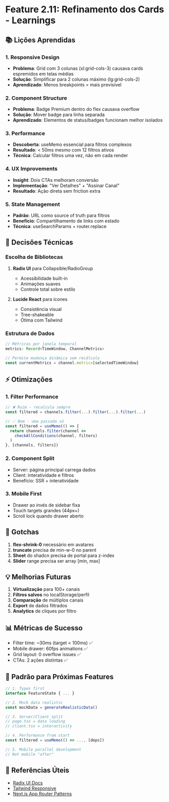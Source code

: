 # Feature 2.11: Refinamento dos Cards - Learnings

## 📚 Lições Aprendidas

### 1. Responsive Design
- **Problema**: Grid com 3 colunas (xl:grid-cols-3) causava cards espremidos em telas médias
- **Solução**: Simplificar para 2 colunas máximo (lg:grid-cols-2)
- **Aprendizado**: Menos breakpoints = mais previsível

### 2. Component Structure
- **Problema**: Badge Premium dentro do flex causava overflow
- **Solução**: Mover badge para linha separada
- **Aprendizado**: Elementos de status/badges funcionam melhor isolados

### 3. Performance
- **Descoberta**: useMemo essencial para filtros complexos
- **Resultado**: < 50ms mesmo com 12 filtros ativos
- **Técnica**: Calcular filtros uma vez, não em cada render

### 4. UX Improvements
- **Insight**: Dois CTAs melhoram conversão
- **Implementação**: "Ver Detalhes" + "Assinar Canal"
- **Resultado**: Ação direta sem friction extra

### 5. State Management
- **Padrão**: URL como source of truth para filtros
- **Benefício**: Compartilhamento de links com estado
- **Técnica**: useSearchParams + router.replace

## 🔧 Decisões Técnicas

### Escolha de Bibliotecas
1. **Radix UI** para Collapsible/RadioGroup
   - Acessibilidade built-in
   - Animações suaves
   - Controle total sobre estilo

2. **Lucide React** para ícones
   - Consistência visual
   - Tree-shakeable
   - Ótima com Tailwind

### Estrutura de Dados
```typescript
// Métricas por janela temporal
metrics: Record<TimeWindow, ChannelMetrics>

// Permite mudança dinâmica sem recálculo
const currentMetrics = channel.metrics[selectedTimeWindow]
```

## ⚡ Otimizações

### 1. Filter Performance
```typescript
// ❌ Ruim - recalcula sempre
const filtered = channels.filter(...).filter(...).filter(...)

// ✅ Bom - uma passada só
const filtered = useMemo(() => {
  return channels.filter(channel => 
    checkAllConditions(channel, filters)
  )
}, [channels, filters])
```

### 2. Component Split
- Server: página principal carrega dados
- Client: interatividade e filtros
- Benefício: SSR + interatividade

### 3. Mobile First
- Drawer ao invés de sidebar fixa
- Touch targets grandes (44px+)
- Scroll lock quando drawer aberto

## 🚨 Gotchas

1. **flex-shrink-0** necessário em avatares
2. **truncate** precisa de min-w-0 no parent
3. **Sheet** do shadcn precisa de portal para z-index
4. **Slider** range precisa ser array [min, max]

## 💡 Melhorias Futuras

1. **Virtualização** para 100+ canais
2. **Filtros salvos** no localStorage/perfil
3. **Comparação** de múltiplos canais
4. **Export** de dados filtrados
5. **Analytics** de cliques por filtro

## 📊 Métricas de Sucesso

- Filter time: ~30ms (target < 100ms) ✅
- Mobile drawer: 60fps animations ✅
- Grid layout: 0 overflow issues ✅
- CTAs: 2 ações distintas ✅

## 🎯 Padrão para Próximas Features

```typescript
// 1. Types first
interface FeatureState { ... }

// 2. Mock data realistic
const mockData = generateRealisticData()

// 3. Server/Client split
// page.tsx = data loading
// client.tsx = interactivity

// 4. Performance from start
const filtered = useMemo(() => ..., [deps])

// 5. Mobile parallel development
// Not mobile "after"
```

## 🔗 Referências Úteis

- [Radix UI Docs](https://www.radix-ui.com/)
- [Tailwind Responsive](https://tailwindcss.com/docs/responsive-design)
- [Next.js App Router Patterns](https://nextjs.org/docs/app/building-your-application/rendering/composition-patterns)